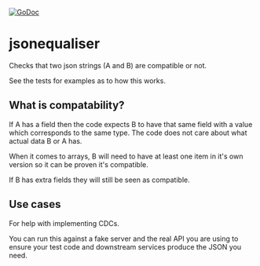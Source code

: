 [![GoDoc](https://godoc.org/github.com/quii/jsonequaliser?status.svg)](https://godoc.org/github.com/quii/jsonequaliser)
# jsonequaliser

Checks that two json strings (A and B) are compatible or not.

See the tests for examples as to how this works.

## What is compatability?

If A has a field then the code expects B to have that same field with a value which corresponds to the same type. The code does not care about what actual data B or A has.

When it comes to arrays, B will need to have at least one item in it's own version so it can be proven it's compatible.

If B has extra fields they will still be seen as compatible.

## Use cases

For help with implementing CDCs.

You can run this against a fake server and the real API you are using to ensure your test code and downstream services produce the JSON you need.